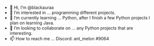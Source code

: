 - 👋 Hi, I’m @blackauraa
- 👀 I’m interested in ... programming different projects.
- 🌱 I’m currently learning ... Python, after I finish a few Python projects I plan on learning Java.
- 💞️ I’m looking to collaborate on ... any Python projects that are interesting.
- 📫 How to reach me ... Discord: ant_melon #9064

<!---
blackauraa/blackauraa is a ✨ special ✨ repository because its `README.md` (this file) appears on your GitHub profile.
You can click the Preview link to take a look at your changes.
--->
